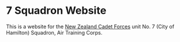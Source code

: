 # 7 Squadron Website

This is a website for the [New Zealand Cadet Forces](http://www.cadetforces.org.nz/) unit No. 7 (City of Hamilton) Squadron, Air Training Corps.
